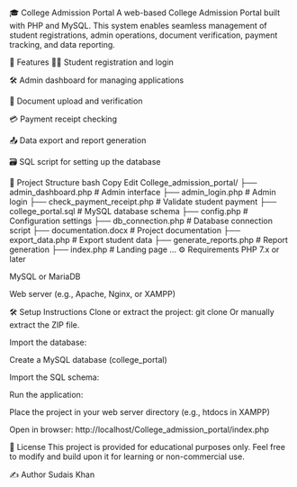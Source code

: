 🎓 College Admission Portal
A web-based College Admission Portal built with PHP and MySQL. This system enables seamless management of student registrations, admin operations, document verification, payment tracking, and data reporting.

🚀 Features
🧑‍🎓 Student registration and login

🛠️ Admin dashboard for managing applications

📎 Document upload and verification

💳 Payment receipt checking

📤 Data export and report generation

🗃️ SQL script for setting up the database

📁 Project Structure
bash
Copy
Edit
College_admission_portal/
├── admin_dashboard.php         # Admin interface
├── admin_login.php             # Admin login
├── check_payment_receipt.php   # Validate student payment
├── college_portal.sql          # MySQL database schema
├── config.php                  # Configuration settings
├── db_connection.php           # Database connection script
├── documentation.docx          # Project documentation
├── export_data.php             # Export student data
├── generate_reports.php        # Report generation
├── index.php                   # Landing page
...
⚙️ Requirements
PHP 7.x or later

MySQL or MariaDB

Web server (e.g., Apache, Nginx, or XAMPP)

🛠️ Setup Instructions
Clone or extract the project:
git clone <repository-url>
Or manually extract the ZIP file.

Import the database:

Create a MySQL database (college_portal)

Import the SQL schema:

Run the application:

Place the project in your web server directory (e.g., htdocs in XAMPP)

Open in browser:
http://localhost/College_admission_portal/index.php

📄 License
This project is provided for educational purposes only.
Feel free to modify and build upon it for learning or non-commercial use.

✍️ Author
Sudais Khan
